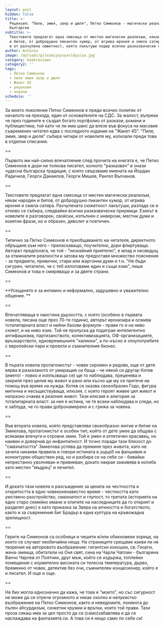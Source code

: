 ```yaml
---
layout: post
hidden: false
title: >-
  Рецензия: "Пиле, змия, звяр и дюля", Петко Симеонов - магически реализъм по
  български
subtitle: >-
  Текстовете предлагат една смесица от местен магически реализъм, някак народен
  и битов, от добродушно пикантен хумор, от игрива ирония и смела сатира, както
  и от разчупена сюжетност, която лакътуши подир всички разказвачески приумици
author: Antonia
image: /Uploads/pilezmiyazvyaridyulya.jpg
category: bookreviews
category2: ''
tags:
  - Петко Симеонов
  - пиле змия звяр и дюля
  - Жанет 45
  - рецензия
  - новели
schedule: ''
---
```

За моето поколение Петко Симеонов е преди всичко политик от началото на прехода, един от основателите на СДС. За жалост, въпреки че през годините е създал богато портфолио от разкази, романи и публицистика, той като че ли има шанс да влезе във фокуса на масовия съвременен читател едва с последното издание на "Жанет 45". "Пиле, змия, звяр и дюля" събира четири от новелите му, излизали преди това в отделни списания. 

\==

Първото ми най-силно впечатление след прочита на книгата е, че Петко Симеонов е дори не толкова писател, колкото "разказвач" в онази чудесна българска традиция, с която свързваме имената на Йордан Радичков, Георги Данаилов, Георги Мишев, Рангел Вълчанов. 

\==

Текстовете предлагат една смесица от местен магически реализъм, някак народен и битов, от добродушно пикантен хумор, от игрива ирония и смела сатира. Разчупената сюжетност лакътуши, разпада се и отново се събира, следвайки всички разказвачески приумици. Езикът в новелите е разговорен, свойски, изпълнен с инверсии, местни думи и кокетни фрази, но и образен, дяволит и поетичен.  

\==

Типично за Петко Симеонов е приобщаването на читателя, директното обръщане към него - приласкаващо, поучително, дори флиртуващо. Авторът предполага, че той - "незнайний приятелю", е млад и несведущ за отминалите реалности и затова му предоставя множество пояснения - за предмети, привички, стари или жаргонни думи и т.н. "Не бъди сигурен, читателю, че с теб използваме един и същи език", пише Симеонов и това е смиряващо и за двете страни. 

\==

**Усещането е за интимно и неформално, задушевно и уважително общение. **

\==

Впечатляваща е наистина дързостта, с която (особено в първата новела, писана още през 70-те години), авторът иронизира и осмива тоталитарната власт и нейни базови формули - прави го и на ниво сюжет, и на ниво език. Той не пропуска да подиграе интелигентно антифашизма, партизанството, колективизацията, ОФ-организациите, връзкарството, едновремешните "калинки", а по-късно и злоупотребите с европейски пари и проекти и съмнителния бизнес. 

\==

В пърата новела протагонистът - човек скромен и редови, още от дете вярва в разказаното от умиращия си баща - че някой си другар Котев (името! - ловко и изплъзващо се) ще го наблюдава, преценява и закриля през целия му живот и рано или късно ще му се притече на помощ във време на нужда. Котев се оказва своеобразен Годо, фигура митична и несъществуваща, илюзия, с която героят живее цял живот и напразно очаква в реалния живот. Тази илюзия е алегория за тоталитарната власт: за нея е истина, че тя всеки наблюдава и следи, но е заблуда, че го прави добронамерено и с грижа за човека. 

\==

Във втората новела, която представлява своеобразно житие и битие на Змиелова, протагонистът е особен тип, който от дете умее да общува с всякакви влечуги и отровни змии. Той е умен и атлетичен красавец, но наивен и доверчив до инфантилност. И точно поради тази близост до "смахнатостта" Змиелова успява да премине през живота, като не зачита никакви правила и говори истината в ущърб на фалшивия и конюктурен обществен ред, но и разбира се на себе си - бивайки непрестанно уволняван и привикван, докато накрая заживява в колиба като местен "мъдрец" и лечител. 

\==

И докато тази новела е разсъждение за цената на честността и откритостта в едно човеконенавистно време - честността като умствено разстройство, смахнатост и глупост, то третата (историята на едно старо семейно имане и опитите на наследниците да го открият и разделят днес) е като приказка за Звяра на алчността и богатството, както и за съвремения Биг Брадър в една култура на кръвожадна зрелищност. 

\== 

Герите на Симеонов са особняци и чешити и/или обикновени хорица, на които се случват необичайни неща. На страниците срещаме какви ли не творения на авторовото въображение: гигантски кокошки, св. Георги, жена-змеица, обитатели на Оня свят, сина на Чарли Чаплин - българина Ванчо Чарлев от Поятник, друг мъж, който се издържа, топлейки помещения с изумително високата си телесна температура, дърво, бременно от човек, детектив без очи, съмнителен концесионер, който е и писател. И още и още. 

\==

Не бих могла еднозначно да кажа, че това е "моето", но със сигурност не може да се отрече огромното и някак охолно и непукистко въображение на Петко Симеонов, както и неведомите, понякога до пълен абсурдизъм, сюжетни хрумки и врътки, които той прави. Тази проза сякаш има за цел просто да се (само)забавлява и да се наслаждава на фантазията си. А това си е нещо само по себе си!
